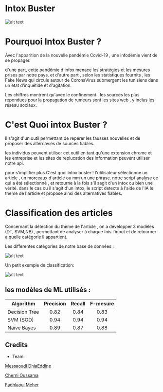 # Intox Buster
![alt text](https://imgur.com/80GOj6N.png)

# Pourquoi Intox Buster ?
Avec l'apparition de la nouvelle pandémie Covid-19 , une infodémie vient de se propager.

d'une part, cette pandémie d'infox menace les stratégies et les mesures prises par notre pays.
et d'autre part , selon les statistiques fournits , les Fake News qui circule autour de CoronaVirus submergent les tunisiens dans un état d'inquétide et d'agitation.

Les chiffres montrent qu'avec le confinement , les sources les plus répondues pour la propagation de rumeurs sont les sites web , y inclus les réseau sociaux.


# C'est Quoi intox Buster ?

Il s'agit d'un outil permettant de repérer les fausses nouvelles et de proposer des alternavies de sources fiables.

les individus peuvent utiliser cet outil en tant qu'une extension chrome
et les entreprise et les sites de replucation des information peuvent utiliser notre api.


pour s'implifier plus C'est quoi intox buster !
l'utilisateur sélectionne un article , un morceaux d'article ou mm un une phrase.
notre script analyse ce qui a été sélectionné , et retourne à la fois s'il sagit d'un intox ou bien une vérité.
dans le cas ou il s'agit d'un intox, le script detecte à l'aide de l'IA  le thème de l'article et propose ainsi des alternatives fiables.

# Classification des articles

Concernant la détection du thème de l'article , on a développer 3 modèles (DT, SVM,NB)  , permettant de analyser à chaque fois l'input et de retourner à quelle catégorie il appartient.

Les differentes catégories de notre base de données : 

![alt text](https://imgur.com/0SJAcFu.png)


Un petit exemple de classification: 


![alt text](https://imgur.com/REmB6OL.png)


## les modèles de ML utilisés : 


| Algorithm        | Precision      | Recall        | F-mesure       |
| ---------------- |:--------------:|:-------------:|:--------------:|
|    Decision Tree |    0.82        | 0.84          | 0.83           |
|    SVM (SGD)     |    0.94        | 0.94          | 0.94           |
|    Naive Bayes   |    0.89        | 0.87          | 0.88           |

## Credits
- Team: 

[Messaoudi DhiaEddine](https://www.linkedin.com/in/dhiaeddine-messaoudi/)

[Cherni Oussama](https://www.linkedin.com/in/cherni-oussama-b593b415a/)

[Fadhlaoui Meher](https://www.linkedin.com/in/meher-fadhleoui-2a539618b/)
